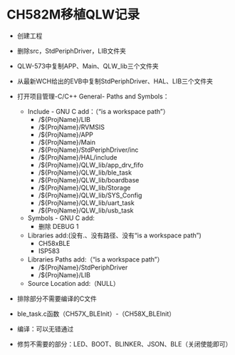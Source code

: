 # CH582M移植QLW记录

+ 创建工程
+ 删除src，StdPeriphDriver，LIB文件夹
+ QLW-573中复制APP、Main、QLW_lib三个文件夹
+ 从最新WCH给出的EVB中复制StdPeriphDriver、HAL、LIB三个文件夹
+ 打开项目管理-C/C++ General- Paths and Symbols：
  + Include - GNU C add：（“is a workspace path”）
    + /${ProjName}/LIB
    + /${ProjName}/RVMSIS
    + /${ProjName}/APP
    + /${ProjName}/Main
    + /${ProjName}/StdPeriphDriver/inc
    + /${ProjName}/HAL/include
    + /${ProjName}/QLW_lib/app_drv_fifo
    + /${ProjName}/QLW_lib/ble_task
    + /${ProjName}/QLW_lib/boardbase
    + /${ProjName}/QLW_lib/Storage
    + /${ProjName}/QLW_lib/SYS_Config
    + /${ProjName}/QLW_lib/uart_task
    + /${ProjName}/QLW_lib/usb_task
  + Symbols - GNU C add:
    + 删除 DEBUG 1 
  + Libraries add:(没有.、没有路径、没有“is a workspace path”)
    + CH58xBLE
    + ISP583
  + Libraries Paths add:（“is a workspace path”）
    + /${ProjName}/StdPeriphDriver
    + /${ProjName}/LIB
  + Source Location add:（NULL）
+ 排除部分不需要编译的C文件

+ ble_task.c函数（CH57X_BLEInit）-（CH58X_BLEInit）
+ 编译：可以无错通过
+ 修剪不需要的部分：LED、BOOT、BLINKER、JSON、BLE（关闭使能即可）